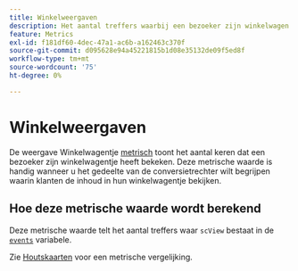 ```yaml
---
title: Winkelweergaven
description: Het aantal treffers waarbij een bezoeker zijn winkelwagen heeft bekeken.
feature: Metrics
exl-id: f181df60-4dec-47a1-ac6b-a162463c370f
source-git-commit: d095628e94a45221815b1d08e35132de09f5ed8f
workflow-type: tm+mt
source-wordcount: '75'
ht-degree: 0%

---
```


# Winkelweergaven

De weergave Winkelwagentje [metrisch](overview.md) toont het aantal keren dat een bezoeker zijn winkelwagentje heeft bekeken. Deze metrische waarde is handig wanneer u het gedeelte van de conversietrechter wilt begrijpen waarin klanten de inhoud in hun winkelwagentje bekijken.

## Hoe deze metrische waarde wordt berekend

Deze metrische waarde telt het aantal treffers waar `scView` bestaat in de [`events`](/help/implement/vars/page-vars/events/events-overview.md) variabele.

Zie [Houtskaarten](carts.md) voor een metrische vergelijking.
